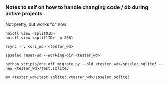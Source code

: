 ### Notes to self on how to handle changing code / db during active projects
Not pretty, but works for now

```
nnictl view <split0ID>
nnictl view <split1ID> -p 8081
```
`rsync -rv <ori_wd> <tester_wd>`

`spselec reset-wd --working-dir <tester_wd>`

`python scripts/one_off_migrate.py --old <tester_wd>/spselec.sqlite3 --new <tester_wd>/test.sqlite3`

`mv <tester_wd>/test.sqlite3 <tester_wd>/spselec.sqlite3`
